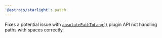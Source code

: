 ```yaml
---
'@astrojs/starlight': patch
---
```


Fixes a potential issue with [`absolutePathToLang()`](https://starlight.astro.build/reference/plugins/#absolutepathtolang) plugin API not handling paths with spaces correctly.
